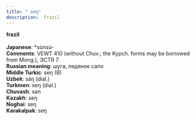 ```yaml
---
title: " seŋ"
description:  frazil
---
```

<strong> frazil</strong><br><br>
<strong>Japanese</strong>:  *sùnsù-<br>
<strong>Comments</strong>:  VEWT 410 (without Chuv.; the Kypch. forms may be borrowed from Mong.), ЭСТЯ 7.<br>
<strong>Russian meaning</strong>:  шуга, ледяное сало<br>
<strong>Middle Turkic</strong>:  seŋ (B)<br>
<strong>Uzbek</strong>:  säŋ (dial.)<br>
<strong>Turkmen</strong>:  seŋ (dial.)<br>
<strong>Chuvash</strong>:  san<br>
<strong>Kazakh</strong>:  seŋ<br>
<strong>Noghai</strong>:  seŋ<br>
<strong>Karakalpak</strong>:  seŋ<br>


